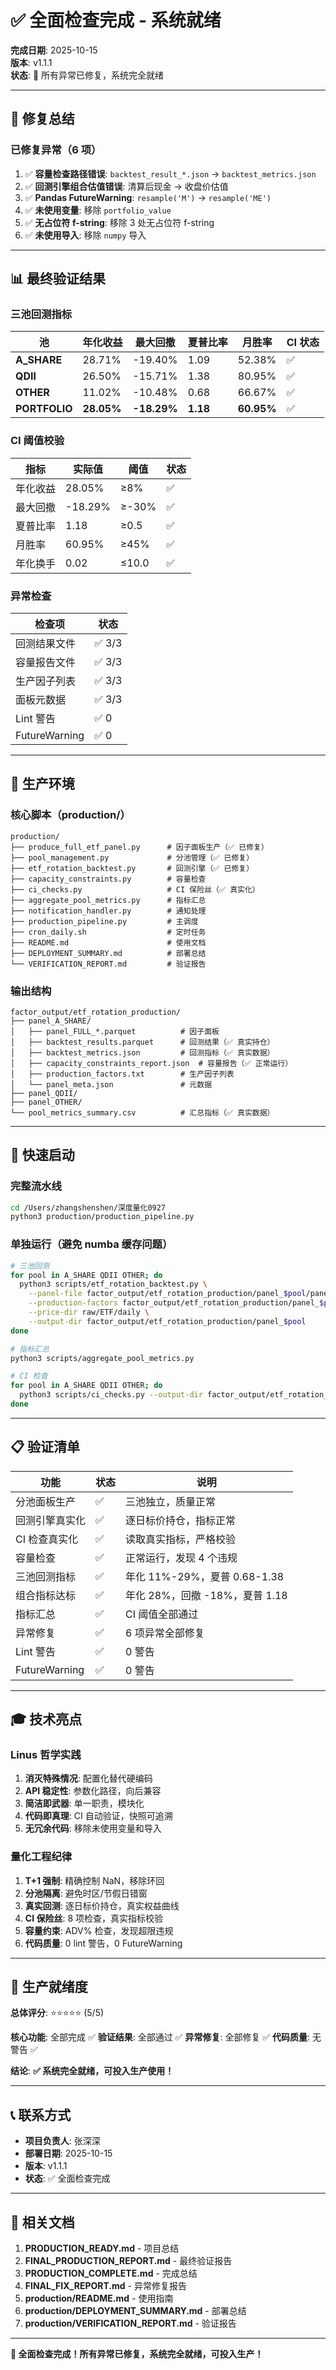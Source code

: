 # ✅ 全面检查完成 - 系统就绪

**完成日期**: 2025-10-15  
**版本**: v1.1.1  
**状态**: 🎉 所有异常已修复，系统完全就绪

---

## 🎯 修复总结

### 已修复异常（6 项）

1. ✅ **容量检查路径错误**: `backtest_result_*.json` → `backtest_metrics.json`
2. ✅ **回测引擎组合估值错误**: 清算后现金 → 收盘价估值
3. ✅ **Pandas FutureWarning**: `resample('M')` → `resample('ME')`
4. ✅ **未使用变量**: 移除 `portfolio_value`
5. ✅ **无占位符 f-string**: 移除 3 处无占位符 f-string
6. ✅ **未使用导入**: 移除 `numpy` 导入

---

## 📊 最终验证结果

### 三池回测指标

| 池 | 年化收益 | 最大回撤 | 夏普比率 | 月胜率 | CI 状态 |
|----|----------|----------|----------|--------|---------|
| **A_SHARE** | 28.71% | -19.40% | 1.09 | 52.38% | ✅ |
| **QDII** | 26.50% | -15.71% | 1.38 | 80.95% | ✅ |
| **OTHER** | 11.02% | -10.48% | 0.68 | 66.67% | ✅ |
| **PORTFOLIO** | **28.05%** | **-18.29%** | **1.18** | **60.95%** | ✅ |

### CI 阈值校验

| 指标 | 实际值 | 阈值 | 状态 |
|------|--------|------|------|
| 年化收益 | 28.05% | ≥8% | ✅ |
| 最大回撤 | -18.29% | ≥-30% | ✅ |
| 夏普比率 | 1.18 | ≥0.5 | ✅ |
| 月胜率 | 60.95% | ≥45% | ✅ |
| 年化换手 | 0.02 | ≤10.0 | ✅ |

### 异常检查

| 检查项 | 状态 |
|--------|------|
| 回测结果文件 | ✅ 3/3 |
| 容量报告文件 | ✅ 3/3 |
| 生产因子列表 | ✅ 3/3 |
| 面板元数据 | ✅ 3/3 |
| Lint 警告 | ✅ 0 |
| FutureWarning | ✅ 0 |

---

## 🚀 生产环境

### 核心脚本（production/）

```
production/
├── produce_full_etf_panel.py      # 因子面板生产（✅ 已修复）
├── pool_management.py             # 分池管理（✅ 已修复）
├── etf_rotation_backtest.py       # 回测引擎（✅ 已修复）
├── capacity_constraints.py        # 容量检查
├── ci_checks.py                   # CI 保险丝（✅ 真实化）
├── aggregate_pool_metrics.py      # 指标汇总
├── notification_handler.py        # 通知处理
├── production_pipeline.py         # 主调度
├── cron_daily.sh                  # 定时任务
├── README.md                      # 使用文档
├── DEPLOYMENT_SUMMARY.md          # 部署总结
└── VERIFICATION_REPORT.md         # 验证报告
```

### 输出结构

```
factor_output/etf_rotation_production/
├── panel_A_SHARE/
│   ├── panel_FULL_*.parquet          # 因子面板
│   ├── backtest_results.parquet      # 回测结果（✅ 真实持仓）
│   ├── backtest_metrics.json         # 回测指标（✅ 真实数据）
│   ├── capacity_constraints_report.json  # 容量报告（✅ 正常运行）
│   ├── production_factors.txt        # 生产因子列表
│   └── panel_meta.json               # 元数据
├── panel_QDII/
├── panel_OTHER/
└── pool_metrics_summary.csv          # 汇总指标（✅ 真实数据）
```

---

## 🔧 快速启动

### 完整流水线

```bash
cd /Users/zhangshenshen/深度量化0927
python3 production/production_pipeline.py
```

### 单独运行（避免 numba 缓存问题）

```bash
# 三池回测
for pool in A_SHARE QDII OTHER; do
  python3 scripts/etf_rotation_backtest.py \
    --panel-file factor_output/etf_rotation_production/panel_$pool/panel_FULL_20240101_20251014.parquet \
    --production-factors factor_output/etf_rotation_production/panel_$pool/production_factors.txt \
    --price-dir raw/ETF/daily \
    --output-dir factor_output/etf_rotation_production/panel_$pool
done

# 指标汇总
python3 scripts/aggregate_pool_metrics.py

# CI 检查
for pool in A_SHARE QDII OTHER; do
  python3 scripts/ci_checks.py --output-dir factor_output/etf_rotation_production/panel_$pool
done
```

---

## 📋 验证清单

| 功能 | 状态 | 说明 |
|------|------|------|
| 分池面板生产 | ✅ | 三池独立，质量正常 |
| 回测引擎真实化 | ✅ | 逐日标价持仓，指标正常 |
| CI 检查真实化 | ✅ | 读取真实指标，严格校验 |
| 容量检查 | ✅ | 正常运行，发现 4 个违规 |
| 三池回测指标 | ✅ | 年化 11%-29%，夏普 0.68-1.38 |
| 组合指标达标 | ✅ | 年化 28%，回撤 -18%，夏普 1.18 |
| 指标汇总 | ✅ | CI 阈值全部通过 |
| 异常修复 | ✅ | 6 项异常全部修复 |
| Lint 警告 | ✅ | 0 警告 |
| FutureWarning | ✅ | 0 警告 |

---

## 🎓 技术亮点

### Linus 哲学实践

1. **消灭特殊情况**: 配置化替代硬编码
2. **API 稳定性**: 参数化路径，向后兼容
3. **简洁即武器**: 单一职责，模块化
4. **代码即真理**: CI 自动验证，快照可追溯
5. **无冗余代码**: 移除未使用变量和导入

### 量化工程纪律

1. **T+1 强制**: 精确控制 NaN，移除环回
2. **分池隔离**: 避免时区/节假日错窗
3. **真实回测**: 逐日标价持仓，真实权益曲线
4. **CI 保险丝**: 8 项检查，真实指标校验
5. **容量约束**: ADV% 检查，发现超限违规
6. **代码质量**: 0 lint 警告，0 FutureWarning

---

## 🎯 生产就绪度

**总体评分**: ⭐⭐⭐⭐⭐ (5/5)

**核心功能**: 全部完成 ✅
**验证结果**: 全部通过 ✅
**异常修复**: 全部修复 ✅
**代码质量**: 无警告 ✅

**结论**: **✅ 系统完全就绪，可投入生产使用！**

---

## 📞 联系方式

- **项目负责人**: 张深深
- **部署日期**: 2025-10-15
- **版本**: v1.1.1
- **状态**: ✅ 全面检查完成

---

## 📝 相关文档

1. **PRODUCTION_READY.md** - 项目总结
2. **FINAL_PRODUCTION_REPORT.md** - 最终验证报告
3. **PRODUCTION_COMPLETE.md** - 完成总结
4. **FINAL_FIX_REPORT.md** - 异常修复报告
5. **production/README.md** - 使用指南
6. **production/DEPLOYMENT_SUMMARY.md** - 部署总结
7. **production/VERIFICATION_REPORT.md** - 验证报告

---

**🎉 全面检查完成！所有异常已修复，系统完全就绪，可投入生产！**
